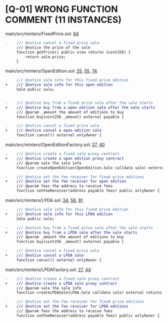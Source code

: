 # [Q-01] WRONG FUNCTION COMMENT (11 INSTANCES)

main/src/minters/FixedPrice.sol: [84](https://github.com/code-423n4/2022-12-escher/blob/main/src/minters/FixedPrice.sol#L84)

```diff
-    /// @notice cancel a fixed price sale
     /// @notice the price of the sale
     function getPrice() public view returns (uint256) {
         return sale.price;
     }
```

main/src/minters/OpenEdition.sol: [25](https://github.com/code-423n4/2022-12-escher/blob/main/src/minters/OpenEdition.sol#L25), [55](https://github.com/code-423n4/2022-12-escher/blob/main/src/minters/OpenEdition.sol#L55), [74](https://github.com/code-423n4/2022-12-escher/blob/main/src/minters/OpenEdition.sol#L74).

```diff
-    /// @notice sale info for this fixed price edition
+    /// @notice sale info for this open edition
     Sale public sale;


-    /// @notice buy from a fixed price sale after the sale starts
+    /// @notice buy from a open edition sale after the sale starts
     /// @param _amount the amount of editions to buy
     function buy(uint256 _amount) external payable {

-    /// @notice cancel a fixed price sale
+    /// @notice cancel a open edition sale
     function cancel() external onlyOwner {
```

main/src/minters/OpenEditionFactory.sol: [27](https://github.com/code-423n4/2022-12-escher/blob/main/src/minters/OpenEditionFactory.sol#L27), [40](https://github.com/code-423n4/2022-12-escher/blob/main/src/minters/OpenEditionFactory.sol#L40)

```diff
-    /// @notice create a fixed sale proxy contract
+    /// @notice create a open edition proxy contract
     /// @param sale the sale info
     function createOpenEdition(OpenEdition.Sale calldata sale) external returns (address clone) {

-    /// @notice set the fee receiver for fixed price editions
+    /// @notice set the fee receiver for open edition
     /// @param fees the address to receive fees
     function setFeeReceiver(address payable fees) public onlyOwner {
```

main/src/minters/LPDA.sol: [34](https://github.com/code-423n4/2022-12-escher/blob/main/src/minters/LPDA.sol#L34), [56](https://github.com/code-423n4/2022-12-escher/blob/main/src/minters/LPDA.sol#L56), [91](https://github.com/code-423n4/2022-12-escher/blob/main/src/minters/LPDA.sol#L91)

```diff
-    /// @notice sale info for this fixed price edition
+    /// @notice sale info for this LPDA edition
     Sale public sale;

-    /// @notice buy from a fixed price sale after the sale starts
+    /// @notice buy from a LPDA sale after the sale starts
     /// @param _amount the amount of editions to buy
     function buy(uint256 _amount) external payable {

-    /// @notice cancel a fixed price sale
+    /// @notice cancel a LPDA sale
     function cancel() external onlyOwner {
```

main/src/minters/LPDAFactory.sol: [27](https://github.com/code-423n4/2022-12-escher/blob/main/src/minters/LPDAFactory.sol#L27), [44](https://github.com/code-423n4/2022-12-escher/blob/main/src/minters/LPDAFactory.sol#L44)

```diff
-    /// @notice create a fixed sale proxy contract
+    /// @notice create a LPDA sale proxy contract
     /// @param sale the sale info
     function createLPDASale(LPDA.Sale calldata sale) external returns (address clone) {

-    /// @notice set the fee receiver for fixed price editions
+    /// @notice set the fee receiver for LPDA editions
     /// @param fees the address to receive fees
     function setFeeReceiver(address payable fees) public onlyOwner {
```



